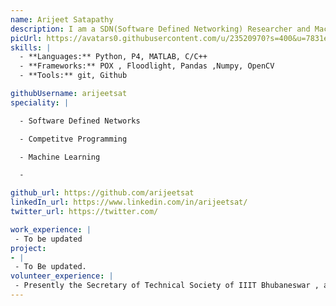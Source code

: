 ```yaml
---
name: Arijeet Satapathy
description: I am a SDN(Software Defined Networking) Researcher and Machine Learning Enthusiast.
picUrl: https://avatars0.githubusercontent.com/u/23520970?s=400&u=7831e0cae5f03ee34e50743d3d49e4b40c52461a&v=4%22
skills: |
  - **Languages:** Python, P4, MATLAB, C/C++
  - **Frameworks:** POX , Floodlight, Pandas ,Numpy, OpenCV
  - **Tools:** git, Github

githubUsername: arijeetsat
speciality: |

  - Software Defined Networks

  - Competitve Programming

  - Machine Learning

  - 

github_url: https://github.com/arijeetsat
linkedIn_url: https://www.linkedin.com/in/arijeetsat/
twitter_url: https://twitter.com/

work_experience: |
 - To be updated
project:
- |
 - To Be updated.
volunteer_experience: |
 - Presently the Secretary of Technical Society of IIIT Bhubaneswar , active member of Programming Society IIIT-Bh and ACM IIIT-Bh Chapter.Together we try to guide the first years in getting started with software development.
---
```

